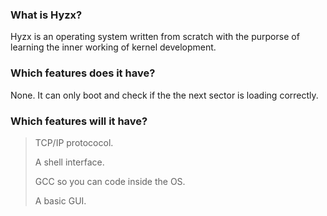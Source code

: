 ### What is Hyzx?

Hyzx is an operating system written from scratch with the purporse of learning the inner working of kernel development.

### Which features does it have?

None. It can only boot and check if the the next sector is loading correctly.

### Which features will it have?

>TCP/IP protococol.
>
>A shell interface.
>
>GCC so you can code inside the OS.
>
>A basic GUI.
>
